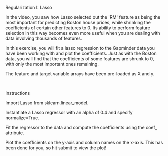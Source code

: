 Regularization I: Lasso

In the video, you saw how Lasso selected out the 'RM' feature as being the most important for predicting Boston house prices, while shrinking the coefficients of certain other features to 0. Its ability to perform feature selection in this way becomes even more useful when you are dealing with data involving thousands of features.

In this exercise, you will fit a lasso regression to the Gapminder data you have been working with and plot the coefficients. Just as with the Boston data, you will find that the coefficients of some features are shrunk to 0, with only the most important ones remaining.

The feature and target variable arrays have been pre-loaded as X and y.

<br>

Instructions

Import Lasso from sklearn.linear_model.

Instantiate a Lasso regressor with an alpha of 0.4 and specify normalize=True.

Fit the regressor to the data and compute the coefficients using the coef_ attribute.

Plot the coefficients on the y-axis and column names on the x-axis. This has been done for you, so hit submit to view the plot!
